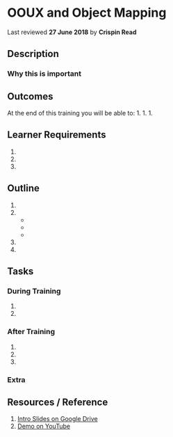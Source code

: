 # OOUX and Object Mapping
Last reviewed **27 June 2018** by **Crispin Read**

## Description

### Why this is important


## Outcomes

At the end of this training you will be able to:
1.
1.
1.

## Learner Requirements

1.
1.
1.


## Outline

1.
1.
    -
    -
    -
1.
1.

## Tasks

### During Training
1.
1.

### After Training
1.
1.  
1.

### Extra


## Resources / Reference

1. [Intro Slides on Google Drive](#)
1. [Demo on YouTube](#)
